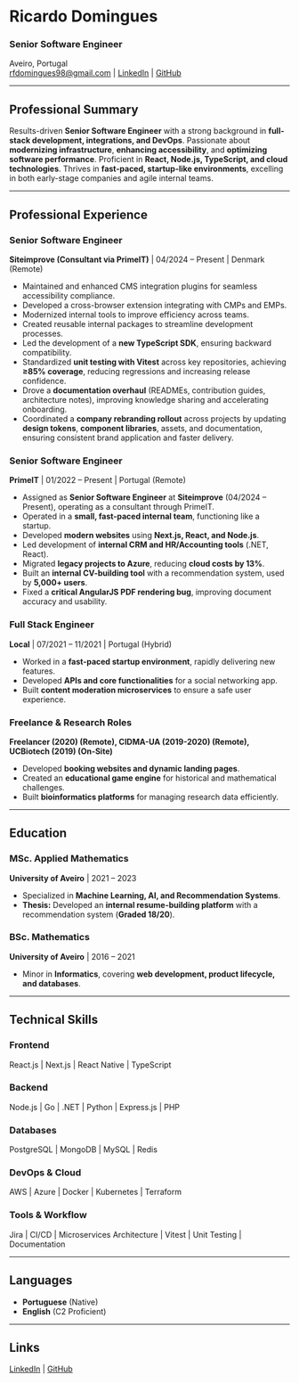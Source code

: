 # **Ricardo Domingues**  
### Senior Software Engineer  
Aveiro, Portugal  
rfdomingues98@gmail.com | [LinkedIn](https://linkedin.com/in/rfdomingues98) | [GitHub](https://github.com/rfdomingues98)

---

## **Professional Summary**
Results-driven **Senior Software Engineer** with a strong background in **full-stack development, integrations, and DevOps**. Passionate about **modernizing infrastructure**, **enhancing accessibility**, and **optimizing software performance**. Proficient in **React, Node.js, TypeScript, and cloud technologies**. Thrives in **fast-paced, startup-like environments**, excelling in both early-stage companies and agile internal teams.

---

## **Professional Experience**

### **Senior Software Engineer**  
**Siteimprove (Consultant via PrimeIT)** | 04/2024 – Present | Denmark (Remote)  
- Maintained and enhanced CMS integration plugins for seamless accessibility compliance.
- Developed a cross-browser extension integrating with CMPs and EMPs.
- Modernized internal tools to improve efficiency across teams.
- Created reusable internal packages to streamline development processes.
- Led the development of a **new TypeScript SDK**, ensuring backward compatibility.
- Standardized **unit testing with Vitest** across key repositories, achieving **≥85% coverage**, reducing regressions and increasing release confidence.
- Drove a **documentation overhaul** (READMEs, contribution guides, architecture notes), improving knowledge sharing and accelerating onboarding.
- Coordinated a **company rebranding rollout** across projects by updating **design tokens**, **component libraries**, assets, and documentation, ensuring consistent brand application and faster delivery.

### **Senior Software Engineer**  
**PrimeIT** | 01/2022 – Present | Portugal (Remote)  
- Assigned as **Senior Software Engineer** at **Siteimprove** (04/2024 – Present), operating as a consultant through PrimeIT.
- Operated in a **small, fast-paced internal team**, functioning like a startup.
- Developed **modern websites** using **Next.js, React, and Node.js**.
- Led development of **internal CRM and HR/Accounting tools** (.NET, React).
- Migrated **legacy projects to Azure**, reducing **cloud costs by 13%**.
- Built an **internal CV-building tool** with a recommendation system, used by **5,000+ users**.
- Fixed a **critical AngularJS PDF rendering bug**, improving document accuracy and usability.

### **Full Stack Engineer**  
**Local** | 07/2021 – 11/2021 | Portugal (Hybrid)  
- Worked in a **fast-paced startup environment**, rapidly delivering new features.
- Developed **APIs and core functionalities** for a social networking app.
- Built **content moderation microservices** to ensure a safe user experience.

### **Freelance & Research Roles**  
**Freelancer (2020) (Remote), CIDMA-UA (2019-2020) (Remote), UCBiotech (2019) (On-Site)**  
- Developed **booking websites and dynamic landing pages**.
- Created an **educational game engine** for historical and mathematical challenges.
- Built **bioinformatics platforms** for managing research data efficiently.

---

## **Education**

### **MSc. Applied Mathematics**  
**University of Aveiro** | 2021 – 2023  
- Specialized in **Machine Learning, AI, and Recommendation Systems**.
- **Thesis:** Developed an **internal resume-building platform** with a recommendation system (**Graded 18/20**).

### **BSc. Mathematics**  
**University of Aveiro** | 2016 – 2021  
- Minor in **Informatics**, covering **web development, product lifecycle, and databases**.

---

## **Technical Skills**

### **Frontend**
React.js | Next.js | React Native | TypeScript  
### **Backend**
Node.js | Go | .NET | Python | Express.js | PHP  
### **Databases**
PostgreSQL | MongoDB | MySQL | Redis  
### **DevOps & Cloud**
AWS | Azure | Docker | Kubernetes | Terraform  
### **Tools & Workflow**
Jira | CI/CD | Microservices Architecture | Vitest | Unit Testing | Documentation  

---

## **Languages**
- **Portuguese** (Native)  
- **English** (C2 Proficient)  

---

## **Links**
[LinkedIn](https://linkedin.com/in/rfdomingues98) | [GitHub](https://github.com/rfdomingues98)

